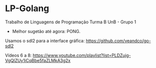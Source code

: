 # LP-Golang
Trabalho de Linguagens de Programação Turma B UnB - Grupo 1

- Melhor sugetão até agora: PONG.

Usamos o sdl2 para a interface gráfica: https://github.com/veandco/go-sdl2

Vídeos 6 a 8: https://www.youtube.com/playlist?list=PLDZujg-VgQlZUy1iCqBbe5faZLMkA3g2x

